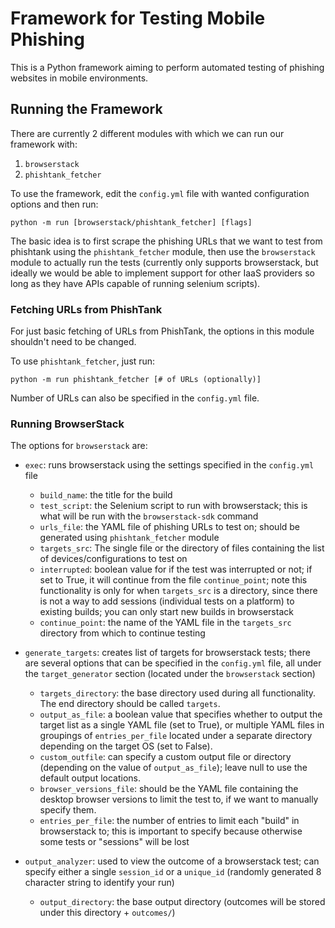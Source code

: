 # Framework for Testing Mobile Phishing
This is a Python framework aiming to perform automated testing of phishing websites in mobile environments.

## Running the Framework
There are currently 2 different modules with which we can run our framework with:
1. `browserstack`
2. `phishtank_fetcher`

To use the framework, edit the `config.yml` file with wanted configuration options and then run:
```
python -m run [browserstack/phishtank_fetcher] [flags]
```

The basic idea is to first scrape the phishing URLs that we want to test from phishtank using the `phishtank_fetcher` module, then use the `browserstack` module to actually run the tests (currently only supports browserstack, but ideally we would be able to implement support for other IaaS providers so long as they have APIs capable of running selenium scripts). 



### Fetching URLs from PhishTank
For just basic fetching of URLs from PhishTank, the options in this module shouldn't need to be changed.

To use `phishtank_fetcher`, just run:
```
python -m run phishtank_fetcher [# of URLs (optionally)]
```
Number of URLs can also be specified in the `config.yml` file.



### Running BrowserStack
The options for `browserstack` are:

- `exec`: runs browserstack using the settings specified in the `config.yml` file
    - `build_name`: the title for the build
    - `test_script`: the Selenium script to run with browserstack; this is what will be run with the `browserstack-sdk` command
    - `urls_file`: the YAML file of phishing URLs to test on; should be generated using `phishtank_fetcher` module
    - `targets_src`: The single file or the directory of files containing the list of devices/configurations to test on
    - `interrupted`: boolean value for if the test was interrupted or not; if set to True, it will continue from the file `continue_point`; note this functionality is only for when `targets_src` is a directory, since there is not a way to add sessions (individual tests on a platform) to existing builds; you can only start new builds in browserstack
    - `continue_point`: the name of the YAML file in the `targets_src` directory from which to continue testing

- `generate_targets`: creates list of targets for browserstack tests; there are several options that can be specified in the `config.yml` file, all under the `target_generator` section (located under the `browserstack` section)
    - `targets_directory`: the base directory used during all functionality. The end directory should be called `targets`.
    - `output_as_file`: a boolean value that specifies whether to output the target list as a single YAML file (set to True), or multiple YAML files in groupings of `entries_per_file` located under a separate directory depending on the target OS (set to False).
    - `custom_outfile`: can specify a custom output file or directory (depending on the value of `output_as_file`); leave null to use the default output locations.
    - `browser_versions_file`: should be the YAML file containing the desktop browser versions to limit the test to, if we want to manually specify them.
    - `entries_per_file`: the number of entries to limit each "build" in browserstack to; this is important to specify because otherwise some tests or "sessions" will be lost

- `output_analyzer`: used to view the outcome of a browserstack test; can specify either a single `session_id` or a `unique_id` (randomly generated 8 character string to identify your run)
    - `output_directory`: the base output directory (outcomes will be stored under this directory + `outcomes/`) 